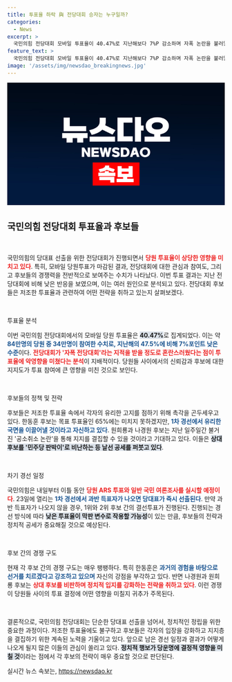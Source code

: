 ```yaml
---
title: 투표율 하락 與 전당대회 승자는 누구일까?
categories:
  - News
excerpt: >
  국민의힘 전당대회 모바일 투표율이 40.47%로 지난해보다 7%P 감소하며 자폭 논란을 불러일으켰습니다. 후보별로 유불리 분석이 치열하게 전개되며, 막판 변수로 작용할 전망입니다.
feature_text: >
  국민의힘 전당대회 모바일 투표율이 40.47%로 지난해보다 7%P 감소하며 자폭 논란을 불러일으켰습니다. 후보별로 유불리 분석이 치열하게 전개되며, 막판 변수로 작용할 전망입니다.
image: '/assets/img/newsdao_breakingnews.jpg'
---
```


<p><img src="/assets/img/newsdao_breakingnews.jpg" alt="flaretime 속보" /></p>

<h2 data-ke-size="size26">국민의힘 전당대회 투표율과 후보들</h2>

<p data-ke-size="size16">&nbsp;</p>

<p>국민의힘의 당대표 선출을 위한 전당대회가 진행되면서 <b><span style="color: #ee2323;">당원 투표율이 상당한 영향을 미치고 있다</span></b>. 특히, 모바일 당원투표가 마감된 결과, 전당대회에 대한 관심과 참여도, 그리고 후보들의 경쟁력을 전반적으로 보여주는 수치가 나타났다. 이번 투표 결과는 지난 전당대회에 비해 낮은 반응을 보였으며, 이는 여러 원인으로 분석되고 있다. 전당대회 후보들은 저조한 투표율과 관련하여 어떤 전략을 취하고 있는지 살펴보겠다.</p>

<p data-ke-size="size16">&nbsp;</p>

<p>투표율 분석</p>

<p>이번 국민의힘 전당대회에서의 모바일 당원 투표율은 <b><span style="background-color: #21538527;">40.47%</span></b>로 집계되었다. 이는 약 <b><span style="color: #1a5490;">84만명의 당원 중 34만명이 참여한 수치로, 지난해의 47.5%에 비해 7%포인트 낮은 수준</span></b>이다. <b><span style="color: #ee2323;">전당대회가 '자폭 전당대회'라는 지적을 받을 정도로 혼란스러웠다는 점이 투표율에 악영향을 미쳤다는 분석</span></b>이 지배적이다. 당원들 사이에서의 신뢰감과 후보에 대한 지지도가 투표 참여에 큰 영향을 미친 것으로 보인다.</p>

<p data-ke-size="size16">&nbsp;</p>

<p>후보들의 정책 및 전략</p>

<p>후보들은 저조한 투표율 속에서 각자의 유리한 고지를 점하기 위해 촉각을 곤두세우고 있다. 한동훈 후보는 목표 투표율인 65%에는 미치지 못하겠지만, <b><span style="color: #1a5490;">1차 경선에서 유리한 국면을 이끌어낼 것이라고 자신하고 있다</span></b>. 원희룡과 나경원 후보는 지난 일주일간 불거진 '공소취소 논란'을 통해 지지를 결집할 수 있을 것이라고 기대하고 있다. 이들은 <b><span style="background-color: #21538527;">상대 후보를 '민주당 판박이'로 비난하는 등 날선 공세를 퍼붓고 있다</span></b>.</p>

<p data-ke-size="size16">&nbsp;</p>

<p>차기 경선 일정</p>

<p>국민의힘은 내일부터 이틀 동안 <b><span style="color: #ee2323;">당원 ARS 투표와 일반 국민 여론조사를 실시할 예정이다</span></b>. 23일에 열리는 <b><span style="color: #1a5490;">1차 경선에서 과반 득표자가 나오면 당대표가 즉시 선출된다</span></b>. 만약 과반 득표자가 나오지 않을 경우, 1위와 2위 후보 간의 결선투표가 진행된다. 진행되는 경선 방식에 따라 <b><span style="background-color: #21538527;">낮은 투표율이 막판 변수로 작용할 가능성</span></b>이 있는 만큼, 후보들의 전략과 정치적 공세가 중요해질 것으로 예상된다.</p>

<p data-ke-size="size16">&nbsp;</p>

<p>후보 간의 경쟁 구도</p>

<p>현재 각 후보 간의 경쟁 구도는 매우 팽팽하다. 특히 한동훈은 <b><span style="color: #1a5490;">과거의 경험을 바탕으로 선거를 치르겠다고 강조하고 있으며</span></b> 자신의 강점을 부각하고 있다. 반면 나경원과 원희룡 후보는 <b><span style="color: #ee2323;">상대 후보를 비판하며 정치적 입지를 강화하는 전략을 취하고 있다</span></b>. 이런 경쟁이 당원들 사이의 투표 결정에 어떤 영향을 미칠지 귀추가 주목된다.</p>

<p data-ke-size="size16">&nbsp;</p>

<p>결론적으로, 국민의힘 전당대회는 단순한 당대표 선출을 넘어서, 정치적인 정립을 위한 중요한 과정이다. 저조한 투표율에도 불구하고 후보들은 각자의 입장을 강화하고 지지층을 결집하기 위한 계속된 노력을 기울이고 있다. 앞으로 남은 경선 일정과 결과가 어떻게 나오게 될지 많은 이들의 관심이 쏠리고 있다. <b><span style="background-color: #21538527;">정치적 행보가 당운명에 결정적 영향을 미칠 것</span></b>이라는 점에서 각 후보의 전략이 매우 중요할 것으로 판단된다.</p>
실시간 뉴스 속보는, <a href="https://newsdao.kr" rel="dofollow">https://newsdao.kr</a>


